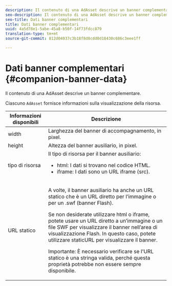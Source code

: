 ```yaml
---
description: Il contenuto di una AdAsset descrive un banner complementare.
seo-description: Il contenuto di una AdAsset descrive un banner complementare.
seo-title: Dati banner complementari
title: Dati banner complementari
uuid: 4a5d78e1-5abe-45a8-b50f-14f73fdcc879
translation-type: tm+mt
source-git-commit: 812d04037c3b18f8d8cdd0d18430c686c3eee1ff

---
```



# Dati banner complementari {#companion-banner-data}

Il contenuto di una AdAsset descrive un banner complementare.

<!--<a id="section_D730B4FD6FD749E9860B6A07FC110552"></a>-->

Ciascuno `AdAsset` fornisce informazioni sulla visualizzazione della risorsa.

<table id="table_760C885E2DCA4BE983CC57FDA7BD5B14"> 
 <thead> 
  <tr> 
   <th colname="col1" class="entry"> Informazioni disponibili </th> 
   <th colname="col2" class="entry"> Descrizione </th> 
  </tr> 
 </thead>
 <tbody> 
  <tr> 
   <td colname="col1"> width </td> 
   <td colname="col2"> Larghezza del banner di accompagnamento, in pixel. </td> 
  </tr> 
  <tr> 
   <td colname="col1"> height </td> 
   <td colname="col2"> Altezza del banner ausiliario, in pixel. </td> 
  </tr> 
  <tr> 
   <td colname="col1"> tipo di risorsa </td> 
   <td colname="col2">Il tipo di risorsa per il banner ausiliario: 
    <ul id="ul_A067787FE49E4B6095BE0AC1D447DBB3"> 
     <li id="li_02B7224C67004095B3F6E50FD21E507E">html: I dati si trovano nel codice HTML. </li> 
     <li id="li_5F37E14472424F808C6094F42009E676">iframe: I dati sono un URL iframe (src). </li> 
    </ul> </td> 
  </tr> 
  <tr> 
   <td colname="col1"> URL statico </td> 
   <td colname="col2"> <p>A volte, il banner ausiliario ha anche un <span class="codeph"> URL</span> statico che è un URL diretto per l’immagine o per un <span class="codeph"> .swf</span> (banner Flash). </p> <p>Se non desiderate utilizzare html o iframe, potete usare un URL diretto a un’immagine o un file SWF per visualizzare il banner nell’area di visualizzazione Flash. In questo caso, potete utilizzare <span class="codeph"> staticURL</span> per visualizzare il banner. </p> <p>Importante:  È necessario verificare se l'URL statico è una stringa valida, perché questa proprietà potrebbe non essere sempre disponibile. </p> </td> 
  </tr> 
 </tbody> 
</table>


